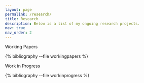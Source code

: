 ```yaml
---
layout: page
permalink: /research/
title: Research
description: Below is a list of my ongoing research projects.
nav: true
nav_order: 2
---
```


<!-- _pages/research.md -->

<div class="research">

Working Papers

{% bibliography --file workingpapers %}

Work in Progress

{% bibliography --file workinprogress %}

</div>
